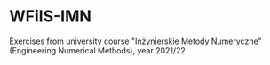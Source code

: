 # WFiIS-IMN
Exercises from university course "Inżynierskie Metody Numeryczne" (Engineering Numerical Methods), year 2021/22
